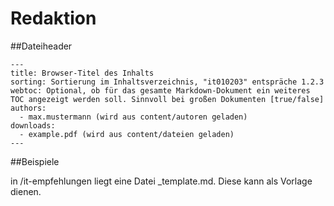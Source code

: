 # Redaktion


##Dateiheader

```
---
title: Browser-Titel des Inhalts
sorting: Sortierung im Inhaltsverzeichnis, "it010203" entspräche 1.2.3
webtoc: Optional, ob für das gesamte Markdown-Dokument ein weiteres TOC angezeigt werden soll. Sinnvoll bei großen Dokumenten [true/false] 
authors:
  - max.mustermann (wird aus content/autoren geladen)
downloads:
  - example.pdf (wird aus content/dateien geladen)
---
````


##Beispiele

in /it-empfehlungen liegt eine Datei _template.md. Diese kann als Vorlage dienen.

